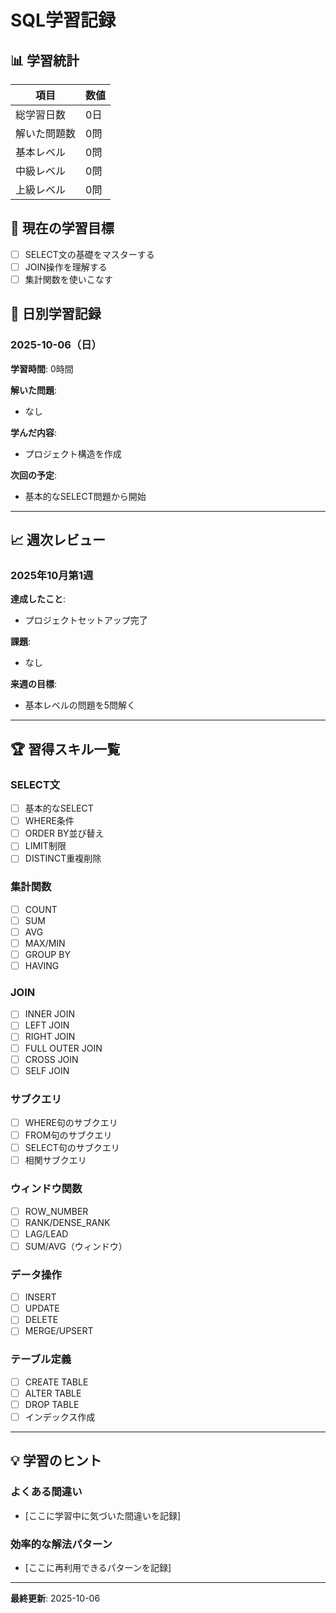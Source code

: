# SQL学習記録

## 📊 学習統計

| 項目 | 数値 |
|-----|------|
| 総学習日数 | 0日 |
| 解いた問題数 | 0問 |
| 基本レベル | 0問 |
| 中級レベル | 0問 |
| 上級レベル | 0問 |

## 🎯 現在の学習目標

- [ ] SELECT文の基礎をマスターする
- [ ] JOIN操作を理解する
- [ ] 集計関数を使いこなす

## 📅 日別学習記録

### 2025-10-06（日）

**学習時間**: 0時間

**解いた問題**:
- なし

**学んだ内容**:
- プロジェクト構造を作成

**次回の予定**:
- 基本的なSELECT問題から開始

---

## 📈 週次レビュー

### 2025年10月第1週

**達成したこと**:
- プロジェクトセットアップ完了

**課題**:
- なし

**来週の目標**:
- 基本レベルの問題を5問解く

---

## 🏆 習得スキル一覧

### SELECT文
- [ ] 基本的なSELECT
- [ ] WHERE条件
- [ ] ORDER BY並び替え
- [ ] LIMIT制限
- [ ] DISTINCT重複削除

### 集計関数
- [ ] COUNT
- [ ] SUM
- [ ] AVG
- [ ] MAX/MIN
- [ ] GROUP BY
- [ ] HAVING

### JOIN
- [ ] INNER JOIN
- [ ] LEFT JOIN
- [ ] RIGHT JOIN
- [ ] FULL OUTER JOIN
- [ ] CROSS JOIN
- [ ] SELF JOIN

### サブクエリ
- [ ] WHERE句のサブクエリ
- [ ] FROM句のサブクエリ
- [ ] SELECT句のサブクエリ
- [ ] 相関サブクエリ

### ウィンドウ関数
- [ ] ROW_NUMBER
- [ ] RANK/DENSE_RANK
- [ ] LAG/LEAD
- [ ] SUM/AVG（ウィンドウ）

### データ操作
- [ ] INSERT
- [ ] UPDATE
- [ ] DELETE
- [ ] MERGE/UPSERT

### テーブル定義
- [ ] CREATE TABLE
- [ ] ALTER TABLE
- [ ] DROP TABLE
- [ ] インデックス作成

---

## 💡 学習のヒント

### よくある間違い
- [ここに学習中に気づいた間違いを記録]

### 効率的な解法パターン
- [ここに再利用できるパターンを記録]

---

**最終更新**: 2025-10-06
